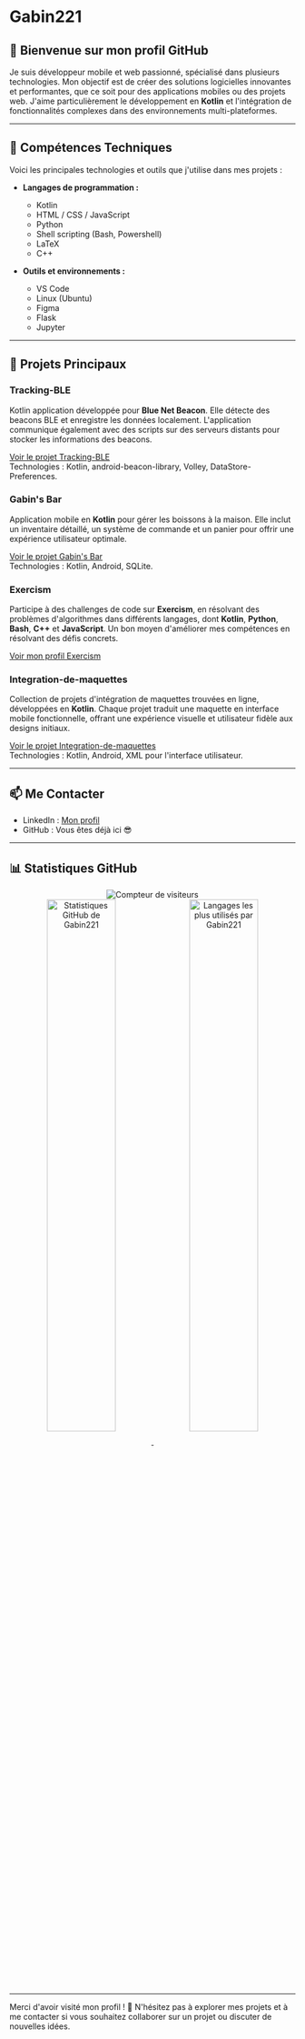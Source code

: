 # Gabin221

## 👋 Bienvenue sur mon profil GitHub

Je suis développeur mobile et web passionné, spécialisé dans plusieurs technologies. Mon objectif est de créer des solutions logicielles innovantes et performantes, que ce soit pour des applications mobiles ou des projets web. J'aime particulièrement le développement en **Kotlin** et l'intégration de fonctionnalités complexes dans des environnements multi-plateformes.

---

## 🔧 Compétences Techniques

Voici les principales technologies et outils que j'utilise dans mes projets :

- **Langages de programmation :**
  - Kotlin
  - HTML / CSS / JavaScript
  - Python
  - Shell scripting (Bash, Powershell)
  - LaTeX
  - C++

- **Outils et environnements :**
  - VS Code
  - Linux (Ubuntu)
  - Figma
  - Flask
  - Jupyter

---

## 📂 Projets Principaux

### **Tracking-BLE**
Kotlin application développée pour **Blue Net Beacon**. Elle détecte des beacons BLE et enregistre les données localement. L'application communique également avec des scripts sur des serveurs distants pour stocker les informations des beacons.

[Voir le projet Tracking-BLE](https://github.com/Gabin221/Tracking-BLE)  
Technologies : Kotlin, android-beacon-library, Volley, DataStore-Preferences.

### **Gabin's Bar**
Application mobile en **Kotlin** pour gérer les boissons à la maison. Elle inclut un inventaire détaillé, un système de commande et un panier pour offrir une expérience utilisateur optimale.

[Voir le projet Gabin's Bar](https://github.com/Gabin221/Gabin-s-bar-v2)  
Technologies : Kotlin, Android, SQLite.

### **Exercism**
Participe à des challenges de code sur **Exercism**, en résolvant des problèmes d'algorithmes dans différents langages, dont **Kotlin**, **Python**, **Bash**, **C++** et **JavaScript**. Un bon moyen d'améliorer mes compétences en résolvant des défis concrets.

[Voir mon profil Exercism](https://exercism.org/profiles/Gabin221)

### **Integration-de-maquettes**
Collection de projets d'intégration de maquettes trouvées en ligne, développées en **Kotlin**. Chaque projet traduit une maquette en interface mobile fonctionnelle, offrant une expérience visuelle et utilisateur fidèle aux designs initiaux.

[Voir le projet Integration-de-maquettes](https://github.com/Gabin221/Integration-de-maquettes)  
Technologies : Kotlin, Android, XML pour l'interface utilisateur.

---

## 📫 Me Contacter

- LinkedIn : [Mon profil](https://www.linkedin.com/in/gabin-serrurot-877a38253/)
- GitHub : Vous êtes déjà ici 😎

---

## 📊 Statistiques GitHub

<div align="center">
  <img src="https://profile-counter.glitch.me/Gabin221/count.svg?" alt="Compteur de visiteurs" />
  <br>
  <a href="https://github.com/anuraghazra/github-readme-stats">
    <img width="49%" align="center" src="https://github-readme-stats.vercel.app/api?username=Gabin221&show_icons=true" alt="Statistiques GitHub de Gabin221" />
  </a>
  <a href="https://github.com/anuraghazra/github-readme-stats">
    <img width="49%" align="center" src="https://github-readme-stats.vercel.app/api/top-langs/?username=Gabin221&layout=donut&langs_count=20&size_weight=0.5&count_weight=0.5&show_icons=true" alt="Langages les plus utilisés par Gabin221" />
  </a>
</div>

---

Merci d'avoir visité mon profil ! 🚀 N'hésitez pas à explorer mes projets et à me contacter si vous souhaitez collaborer sur un projet ou discuter de nouvelles idées.
